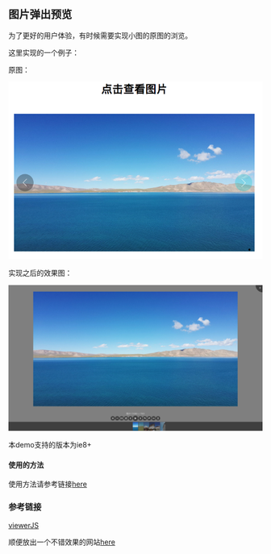 ## 图片弹出预览

为了更好的用户体验，有时候需要实现小图的原图的浏览。

这里实现的一个例子：

原图：

![init_scale](./images/init_scale.png)

实现之后的效果图：

![after_scale](./images/after_scale.png)

本demo支持的版本为ie8+

#### 使用的方法

使用方法请参考链接[here](http://www.dowebok.com/192.html)

### 参考链接

[viewerJS](http://www.dowebok.com/demo/192/)

顺便放出一个不错效果的网站[here](http://www.dowebok.com/)
